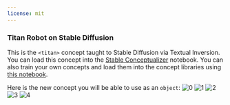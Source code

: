 ```yaml
---
license: mit
---
```

### Titan Robot on Stable Diffusion
This is the `<titan>` concept taught to Stable Diffusion via Textual Inversion. You can load this concept into the [Stable Conceptualizer](https://colab.research.google.com/github/huggingface/notebooks/blob/main/diffusers/stable_conceptualizer_inference.ipynb) notebook. You can also train your own concepts and load them into the concept libraries using [this notebook](https://colab.research.google.com/github/huggingface/notebooks/blob/main/diffusers/sd_textual_inversion_training.ipynb).

Here is the new concept you will be able to use as an `object`:
![<titan> 0](https://huggingface.co/sd-concepts-library/titan-robot/resolve/main/concept_images/1.jpeg)
![<titan> 1](https://huggingface.co/sd-concepts-library/titan-robot/resolve/main/concept_images/2.jpeg)
![<titan> 2](https://huggingface.co/sd-concepts-library/titan-robot/resolve/main/concept_images/0.jpeg)
![<titan> 3](https://huggingface.co/sd-concepts-library/titan-robot/resolve/main/concept_images/3.jpeg)
![<titan> 4](https://huggingface.co/sd-concepts-library/titan-robot/resolve/main/concept_images/4.jpeg)

